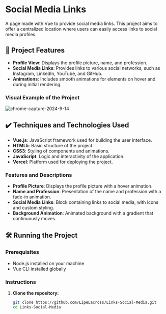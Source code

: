 # Social Media Links

A page made with Vue to provide social media links. This project aims to offer a centralized location where users can easily access links to social media profiles.

## 🔨 Project Features

- **Profile View**: Displays the profile picture, name, and profession.
- **Social Media Links**: Provides links to various social networks, such as Instagram, LinkedIn, YouTube, and GitHub.
- **Animations**: Includes smooth animations for elements on hover and during initial rendering.

### Visual Example of the Project

![chrome-capture-2024-9-14](https://github.com/user-attachments/assets/7da67b9d-cb01-46e8-be42-8c2793d31adb)

## ✔️ Techniques and Technologies Used

- **Vue.js**: JavaScript framework used for building the user interface.
- **HTML5**: Basic structure of the project.
- **CSS3**: Styling of components and animations.
- **JavaScript**: Logic and interactivity of the application.
- **Vercel**: Platform used for deploying the project.

### Features and Descriptions

- **Profile Picture**: Displays the profile picture with a hover animation.
- **Name and Profession**: Presentation of the name and profession with a fade-in animation.
- **Social Media Links**: Block containing links to social media, with icons and custom styling.
- **Background Animation**: Animated background with a gradient that continuously moves.

## 🛠️ Running the Project

### Prerequisites

- Node.js installed on your machine
- Vue CLI installed globally

### Instructions

1. **Clone the repository:**

   ```bash
   git clone https://github.com/LipeLacross/Links-Social-Media.git
   cd Links-Social-Media
